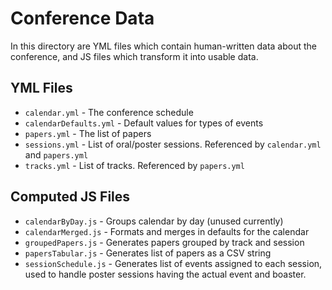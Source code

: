 # Conference Data

In this directory are YML files which contain human-written data about the conference, and JS files which transform it into usable data.

## YML Files
* `calendar.yml` - The conference schedule
* `calendarDefaults.yml` - Default values for types of events
* `papers.yml` - The list of papers
* `sessions.yml` - List of oral/poster sessions. Referenced by `calendar.yml` and `papers.yml`
* `tracks.yml` - List of tracks. Referenced by `papers.yml`

## Computed JS Files
* `calendarByDay.js` - Groups calendar by day (unused currently)
* `calendarMerged.js` - Formats and merges in defaults for the calendar
* `groupedPapers.js` - Generates papers grouped by track and session
* `papersTabular.js` - Generates list of papers as a CSV string
* `sessionSchedule.js` - Generates list of events assigned to each session, used to handle poster sessions having the actual event and boaster.
